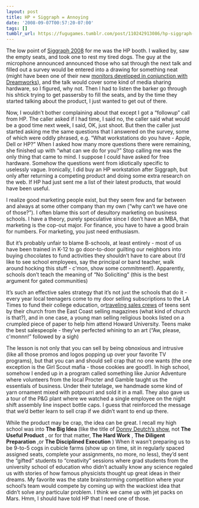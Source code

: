 ```yaml
---
layout: post
title: HP + Siggraph = Annoying
date: '2008-09-07T00:57:20-07:00'
tags: []
tumblr_url: https://fugugames.tumblr.com/post/110242913086/hp-siggraph-annoying
---
```

The low point of [Siggraph 2008](http://www.siggraph.org/) for me was the HP booth. I walked by, saw the empty seats, and took one to rest my tired dogs. The guy at the microphone announced announced those who sat through the next talk and filled out a survey would be entered into a drawing for something neat (might have been one of their new [monitors developed in conjunction with Dreamworks](http://www.hp.com/hpinfo/newsroom/press/2008/080610xd.html)), and the talk would cover some kind of media sharing hardware, so I figured, why not. Then I had to listen the barker go through his shtick trying to get passersby to fill the seats, and by the time they started talking about the product, I just wanted to get out of there.

Now, I wouldn’t bother complaining about that except I got a “followup” call from HP. The caller asked if I had time, I said no, the caller said what would be a good time next week, I said, OK, just shoot. But then the caller just started asking me the same questions that I answered on the survey, some of which were oddly phrased, e.g. “What workstations do you have - Apple, Dell or HP?” When I asked how many more questions there were remaining, she finished up with “what can we do for you?” Stop calling me was the only thing that came to mind. I suppose I could have asked for free hardware. Somehow the questions went from idiotically specific to uselessly vague. Ironically, I did buy an HP workstation after Siggraph, but only after returning a competing product and doing some extra research on the web. If HP had just sent me a list of their latest products, that would have been useful.

I realize good marketing people exist, but they seem few and far between and always at some other company than my own (“why can’t we have one of those?”). I often blame this sort of desultory marketing on business schools. I have a theory, purely speculative since I don’t have an MBA, that marketing is the cop-out major. For finance, you have to have a good brain for numbers. For marketing, you just need enthusiasm.

But it’s probably unfair to blame B-schools, at least entirely - most of us have been trained in K-12 to go door-to-door guilting our neighbors into buying chocolates to fund activities they shouldn’t have to care about (I’d like to see school employees, say the principal or band teacher, walk around hocking this stuff - c'mon, show some commitment!). Apparently, schools don’t teach the meaning of “No Soliciting” (this is the best argument for gated communities)

It’s such an effective sales strategy that it’s not just the schools that do it - every year local teenagers come to my door selling subscriptions to the LA Times to fund their college education, or[traveling sales crews](http://travelingsalescrews.info/) of teens sent by their church from the East Coast selling magazines (what kind of church is that?), and in one case, a young man selling religious books listed on a crumpled piece of paper to help him attend Howard University. Teens make the best salespeople - they’ve perfected whining to an art (“Aw, please, c'monnn!” followed by a sigh)

The lesson is not only that you can sell by being obnoxious and intrusive (like all those promos and logos popping up over your favorite TV programs), but that you can and should sell crap that no one wants (the one exception is the Girl Scout mafia - those cookies are good!). In high school, somehow I ended up in a program called something like Junior Adventure where volunteers from the local Procter and Gamble taught us the essentials of business. Under their tutelage, we handmade some kind of yarn ornament mixed with potpourri and sold it in a mall. They also gave us a tour of the P&G plant where we watched a single employee on the night shift assembly line inspect bottle caps. I guess that reinforced the message that we’d better learn to sell crap if we didn’t want to end up there.

While the product may be crap, the idea can be great. I recall my high school was into **The Big Idea** (like the title of [Donny Deutch’s show](http://www.cnbc.com/id/15838512/), not **The Useful Product** , or for that matter, **The Hard Work** , **The Diligent Preparation** ,or **The Disciplined Execution** ) When it wasn’t preparing us to be 9-to-5 cogs in cubicle farms (show up on time, sit in regularly spaced assigned seats, complete your assignments, no more, no less), they’d sent the “gifted” students to “creativity” sessions where grad students from the university school of education who didn’t actually know any science regaled us with stories of how famous physicists thought up great ideas in their dreams. My favorite was the state brainstorming competition where your school’s team would compete by coming up with the wackiest idea that didn’t solve any particular problem. I think we came up with jet packs on Mars. Hmm, I should have told HP that I need one of those.

